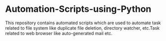 # Automation-Scripts-using-Python
This repository contains automated scripts which are used to automate task related to file system like duplicate file deletion, directory watcher, etc.Task related to web browser like auto-generated mail etc.
